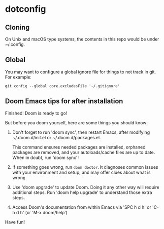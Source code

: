 # dotconfig

## Cloning
On Unix and macOS type systems, the contents in this repo would be under ~/.config.  

## Global 
You may want to configure a global ignore file for
things to not track in git. For example:
```
git config --global core.excludesFile '~/.gitignore'
```

## Doom Emacs tips for after installation

Finished! Doom is ready to go!

But before you doom yourself, here are some things you should know:

1. Don't forget to run 'doom sync', then restart Emacs, after modifying
   ~/.doom.d/init.el or ~/.doom.d/packages.el.

   This command ensures needed packages are installed, orphaned packages are
   removed, and your autoloads/cache files are up to date. When in doubt, run
   'doom sync'!

2. If something goes wrong, run `doom doctor`. It diagnoses common issues with
   your environment and setup, and may offer clues about what is wrong.

3. Use 'doom upgrade' to update Doom. Doing it any other way will require
   additional steps. Run 'doom help upgrade' to understand those extra steps.

4. Access Doom's documentation from within Emacs via 'SPC h d h' or 'C-h d h'
   (or 'M-x doom/help')

Have fun!

